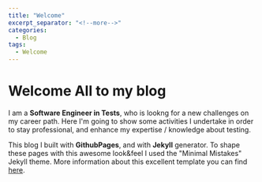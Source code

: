 ```yaml
---
title: "Welcome"
excerpt_separator: "<!--more-->"
categories:
  - Blog
tags:
  - Welcome
---
```


# Welcome All to my blog #

<!--more-->

I am a **Software Engineer in Tests**, who is lookng for a new challenges on my career path. Here I'm going to show some activities I undertake in order to stay professional, and enhance my expertise / knowledge about testing.

<!--more-->

This blog I built with **GithubPages**, and with **Jekyll** generator. To shape these pages with this awesome look&feel I used the "Minimal Mistakes" Jekyll theme. More information about this excellent template you can find [here](https://mmistakes.github.io/minimal-mistakes/).


